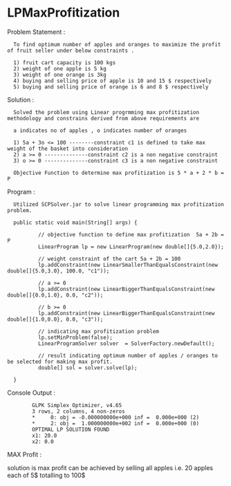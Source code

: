 # LPMaxProfitization

Problem Statement : 

      To find optimum number of apples and oranges to maximize the profit of fruit seller under below constraints .

      1) fruit cart capacity is 100 kgs 
      2) weight of one apple is 5 kg
      3) weight of one orange is 3kg
      4) buying and selling price of apple is 10 and 15 $ respectively 
      5) buying and selling price of orange is 6 and 8 $ respectively 

Solution : 

      Solved the problem using Linear progrmming max profitization methodology and constrains derived from above requirements are 
      
      a indicates no of apples , o indicates number of oranges
      
      1) 5a + 3o <= 100 --------constraint c1 is defined to take max weight of the basket into consideration
      2) a >= 0 --------------constraint c2 is a non negative constraint
      3) o >= 0 --------------constraint c3 is a non negative constraint 
      
      Objective Function to determine max profitization is 5 * a + 2 * b = P 

Program : 

      Utilized SCPSolver.jar to solve linear programming max profitization problem.
      
      public static void main(String[] args) {

              // objective function to define max profitization  5a + 2b = P 
              LinearProgram lp = new LinearProgram(new double[]{5.0,2.0}); 

              // weight constraint of the cart 5a + 2b = 100 
              lp.addConstraint(new LinearSmallerThanEqualsConstraint(new double[]{5.0,3.0}, 100.0, "c1")); 

              // a >= 0
              lp.addConstraint(new LinearBiggerThanEqualsConstraint(new double[]{0.0,1.0}, 0.0, "c2")); 

              // b >= 0
              lp.addConstraint(new LinearBiggerThanEqualsConstraint(new double[]{1.0,0.0}, 0.0, "c3")); 

              // indicating max profitization problem 
              lp.setMinProblem(false); 
              LinearProgramSolver solver  = SolverFactory.newDefault();

              // result indicating optimum number of apples / oranges to be selected for making max profit.
              double[] sol = solver.solve(lp);
		
	  }
      
  Console Output  : 
  
            GLPK Simplex Optimizer, v4.65
            3 rows, 2 columns, 4 non-zeros
            *     0: obj = -0.000000000e+000 inf =  0.000e+000 (2)
            *     2: obj =  1.000000000e+002 inf =  0.000e+000 (0)
            OPTIMAL LP SOLUTION FOUND
            x1: 20.0
            x2: 0.0
 
 MAX Profit : 
 
 solution is max profit can be achieved by selling all apples i.e. 20 apples each of 5$ totalling to 100$
